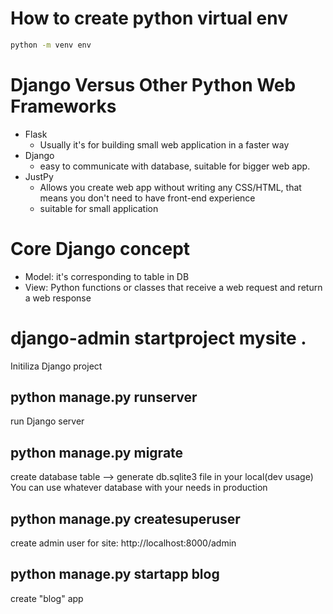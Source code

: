 # How to create python virtual env 
```bash
python -m venv env
```


# Django Versus Other Python Web Frameworks

* Flask 
  * Usually it's for building small web application in a faster way
* Django
  * easy to communicate with database, suitable for bigger web app.
* JustPy
  * Allows you create web app without writing any CSS/HTML, that means you don't need to have front-end experience
  * suitable for small application

# Core Django concept

* Model: it's corresponding to table in DB
* View: Python functions or classes that receive a web request and return a web response

# django-admin startproject mysite .
Initiliza Django project 

## python manage.py runserver
run Django server

## python manage.py migrate
create database table --> generate db.sqlite3 file in your local(dev usage)
You can use whatever database with your needs in production

## python manage.py createsuperuser
create admin user for site: http://localhost:8000/admin

## python manage.py startapp blog
create "blog" app

